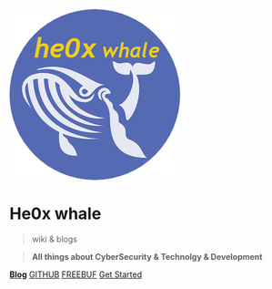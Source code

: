 

![logo](_media/he0x_whale_v0.3.png ':size=15%')

# He0x whale
 > wiki & blogs

> **All things about CyberSecurity & Technolgy & Development**

[**Blog**](updates.md)
[GITHUB](https://github.com/he0xwhale)
[FREEBUF](https://www.freebuf.com/author/he0xwhale)
[Get Started <i class="iconfont icon-down"></i>](#main)
